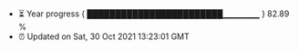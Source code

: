 - ⏳ Year progress { ████████████████████████▁▁▁▁▁▁ } 82.89 %
- ⏰ Updated on Sat, 30 Oct 2021 13:23:01 GMT

